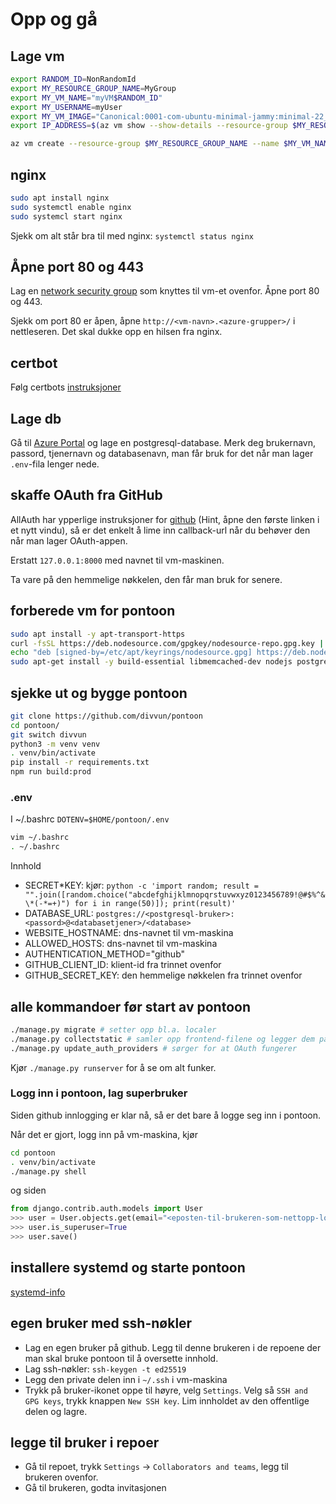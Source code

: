 # Opp og gå

## Lage vm

```sh
export RANDOM_ID=NonRandomId
export MY_RESOURCE_GROUP_NAME=MyGroup
export MY_VM_NAME="myVM$RANDOM_ID"
export MY_USERNAME=myUser
export MY_VM_IMAGE="Canonical:0001-com-ubuntu-minimal-jammy:minimal-22_04-lts-gen2:latest"
export IP_ADDRESS=$(az vm show --show-details --resource-group $MY_RESOURCE_GROUP_NAME --name $MY_VM_NAME --query publicIps --output tsv)%
```

```sh
az vm create --resource-group $MY_RESOURCE_GROUP_NAME --name $MY_VM_NAME --image $MY_VM_IMAGE --admin-username $MY_USERNAME --assign-identity --generate-ssh-keys --public-ip-sku Standard
```

## nginx

```sh
sudo apt install nginx
sudo systemctl enable nginx
sudo systemcl start nginx
```

Sjekk om alt står bra til med nginx: `systemctl status nginx`

## Åpne port 80 og 443

Lag en [network security group](https://portal.azure.com/#create/Microsoft.NetworkSecurityGroup-ARM) som knyttes til vm-et ovenfor. Åpne port 80 og 443.

Sjekk om port 80 er åpen, åpne `http://<vm-navn>.<azure-grupper>/` i nettleseren. Det skal dukke opp en hilsen fra nginx.

## certbot

Følg certbots [instruksjoner](https://certbot.eff.org/instructions?ws=nginx&os=ubuntufocal)

## Lage db

Gå til [Azure Portal](https://portal.azure.com/) og lage en postgresql-database. Merk deg brukernavn, passord, tjenernavn og databasenavn, man får bruk for det når man lager `.env`-fila lenger nede.

## skaffe OAuth fra GitHub

AllAuth har ypperlige instruksjoner for [github](https://docs.allauth.org/en/latest/socialaccount/providers/github.html) (Hint, åpne den første linken i et nytt vindu), så er det enkelt å lime inn callback-url når du behøver den når man lager OAuth-appen.

Erstatt `127.0.0.1:8000` med navnet til vm-maskinen.

Ta vare på den hemmelige nøkkelen, den får man bruk for senere.

## forberede vm for pontoon

```sh
sudo apt install -y apt-transport-https
curl -fsSL https://deb.nodesource.com/gpgkey/nodesource-repo.gpg.key | sudo gpg --dearmor -o /etc/apt/keyrings/nodesource.gpg
echo "deb [signed-by=/etc/apt/keyrings/nodesource.gpg] https://deb.nodesource.com/node_18.x nodistro main" | sudo tee /etc/apt/sources.list.d/nodesource.list
sudo apt-get install -y build-essential libmemcached-dev nodejs postgresql-client python3.10-venv python3-dev git libpq-dev
```

## sjekke ut og bygge pontoon

```sh
git clone https://github.com/divvun/pontoon
cd pontoon/
git switch divvun
python3 -m venv venv
. venv/bin/activate
pip install -r requirements.txt
npm run build:prod
```

### .env

I ~/.bashrc `DOTENV=$HOME/pontoon/.env`

```sh
vim ~/.bashrc
. ~/.bashrc
```

Innhold

- SECRET*KEY: kjør: `python -c 'import random; result = "".join([random.choice("abcdefghijklmnopqrstuvwxyz0123456789!@#$%^&\*(-*=+)") for i in range(50)]); print(result)'`
- DATABASE_URL: `postgres://<postgresql-bruker>:<passord>@<databasetjener>/<database>`
- WEBSITE_HOSTNAME: dns-navnet til vm-maskina
- ALLOWED_HOSTS: dns-navnet til vm-maskina
- AUTHENTICATION_METHOD="github"
- GITHUB_CLIENT_ID: klient-id fra trinnet ovenfor
- GITHUB_SECRET_KEY: den hemmelige nøkkelen fra trinnet ovenfor

## alle kommandoer før start av pontoon

```sh
./manage.py migrate # setter opp bl.a. localer
./manage.py collectstatic # samler opp frontend-filene og legger dem på rett plass
./manage.py update_auth_providers # sørger for at OAuth fungerer
```

Kjør `./manage.py runserver` for å se om alt funker.

### Logg inn i pontoon, lag superbruker

Siden github innlogging er klar nå, så er det bare å logge seg inn i pontoon.

Når det er gjort, logg inn på vm-maskina, kjør

```sh
cd pontoon
. venv/bin/activate
./manage.py shell
```

og siden

```python
from django.contrib.auth.models import User
>>> user = User.objects.get(email="<eposten-til-brukeren-som-nettopp-logget-inn>")
>>> user.is_superuser=True
>>> user.save()
```

## installere systemd og starte pontoon

[systemd-info](systemd/README.md)

## egen bruker med ssh-nøkler

- Lag en egen bruker på github. Legg til denne brukeren i de repoene der man skal bruke pontoon til å oversette innhold.
- Lag ssh-nøkler: `ssh-keygen -t ed25519`
- Legg den private delen inn i `~/.ssh` i vm-maskina
- Trykk på bruker-ikonet oppe til høyre, velg `Settings`.
  Velg så `SSH and GPG keys`, trykk knappen `New SSH key`.
  Lim innholdet av den offentlige delen og lagre.

## legge til bruker i repoer

- Gå til repoet, trykk `Settings` -> `Collaborators and teams`, legg til brukeren ovenfor.
- Gå til brukeren, godta invitasjonen
